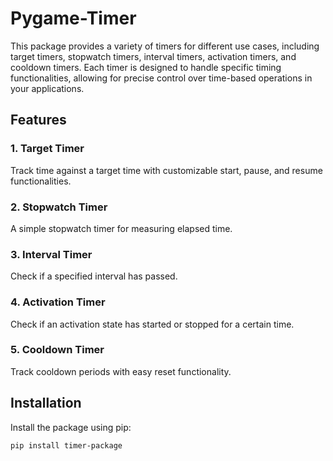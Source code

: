# Pygame-Timer

This package provides a variety of timers for different use cases, including target timers, stopwatch timers, interval timers, activation timers, and cooldown timers. Each timer is designed to handle specific timing functionalities, allowing for precise control over time-based operations in your applications.

## Features
### 1. Target Timer
Track time against a target time with customizable start, pause, and resume functionalities.

### 2. Stopwatch Timer
A simple stopwatch timer for measuring elapsed time.

### 3. Interval Timer
Check if a specified interval has passed.

### 4. Activation Timer
Check if an activation state has started or stopped for a certain time.

### 5. Cooldown Timer
Track cooldown periods with easy reset functionality.

## Installation
Install the package using pip:
```bash
pip install timer-package
